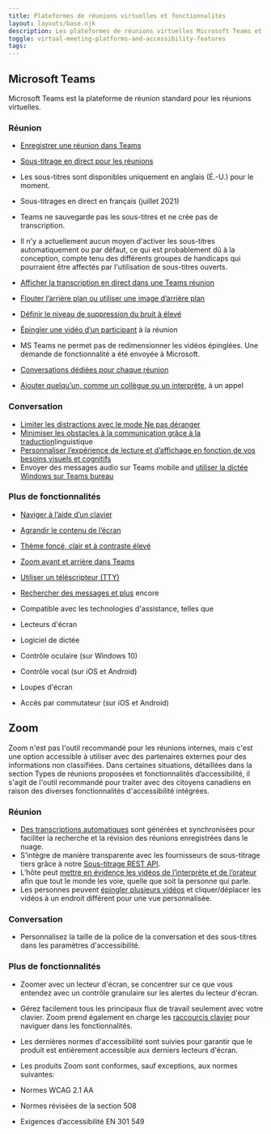 ```yaml
---
title: Plateformes de réunions virtuelles et fonctionnalités
layout: layouts/base.njk
description: Les plateformes de réunions virtuelles Microsoft Teams et Zoom offrent diverses fonctionnalités d’accessibilité qui répondent à différents besoins, entre autres pour les réunions et les conversations.
toggle: virtual-meeting-platforms-and-accessibility-features
tags:
---
```


## Microsoft Teams

Microsoft Teams est la plateforme de réunion standard pour les réunions virtuelles.

### Réunion

- [Enregistrer une réunion dans Teams](https://support.microsoft.com/fr-fr/office/enregistrer-une-r%C3%A9union-dans-teams-34dfbe7f-b07d-4a27-b4c6-de62f1348c24)
- [Sous-titrage en direct pour les réunions](https://support.microsoft.com/fr-fr/office/utiliser-les-sous-titres-en-direct-dans-une-r%C3%A9union-teams-4be2d304-f675-4b57-8347-cbd000a21260)

- Les sous-titres sont disponibles uniquement en anglais (É.-U.) pour le moment.
- Sous-titrages en direct en français (juillet 2021)
- Teams ne sauvegarde pas les sous-titres et ne crée pas de transcription.
- Il n'y a actuellement aucun moyen d'activer les sous-titres automatiquement ou par défaut, ce qui est probablement dû à la conception, compte tenu des différents groupes de handicaps qui pourraient être affectés par l'utilisation de sous-titres ouverts.

- [Afficher la transcription en direct dans une Teams réunion](https://support.microsoft.com/fr-fr/office/afficher-la-transcription-en-direct-dans-une-teams-r%C3%A9union-dc1a8f23-2e20-4684-885e-2152e06a4a8b)
- [Flouter l’arrière plan ou utiliser une image d’arrière plan](https://support.microsoft.com/fr-fr/office/modifier-l-arri%c3%a8re-plan-pour-une-r%c3%a9union-teams-f77a2381-443a-499d-825e-509a140f4780?ui=fr-FR&rs=fr-CA&ad=CA)
- [Définir le niveau de suppression du bruit à élevé](https://support.microsoft.com/fr-fr/office/r%c3%a9duire-le-bruit-de-fond-lors-teams-r%c3%a9unions-1a9c6819-137d-4b3b-a1c8-4ab20b234c0d?ui=fr-FR&rs=fr-CA&ad=CA)
- [Épingler une vidéo d’un participant](https://support.microsoft.com/fr-fr/office/ajuster-votre-affichage-dans-une-r%C3%A9union-teams-9825091c-0e7d-4c2b-95f5-eba644f19175) à la réunion

- MS Teams ne permet pas de redimensionner les vidéos épinglées. Une demande de fonctionnalité a été envoyée à Microsoft.

- [Conversations dédiées pour chaque réunion](https://support.microsoft.com/fr-fr/office/rejoindre-une-r%c3%a9union-dans-teams-1613bb53-f3fa-431e-85a9-d6a91e3468c9?ui=fr-FR&rs=fr-CA&ad=CA)
- [Ajouter quelqu’un, comme un collègue ou un interprète](https://support.microsoft.com/fr-fr/office/ajouter-quelqu-un-%c3%a0-un-appel-dans-teams-267fb0c9-275a-4047-8412-7b2654dc29c3?ui=fr-FR&rs=fr-CA&ad=CA), à un appel

### Conversation

- [Limiter les distractions avec le mode Ne pas déranger](https://support.microsoft.com/fr-fr/office/modifier-votre-statut-dans-teams-ce36ed14-6bc9-4775-a33e-6629ba4ff78e?ui=fr-FR&rs=fr-CA&ad=CA)
- [Minimiser les obstacles à la communication grâce à la traduction](https://support.microsoft.com/fr-fr/office/traduire-un-message-en-teams-d8926ce9-d6a6-47df-a416-f1adb62d3194?ui=fr-FR&rs=fr-CA&ad=CA)linguistique
- [Personnaliser l’expérience de lecture et d’affichage en fonction de vos besoins visuels et cognitifs](https://support.microsoft.com/fr-fr/topic/utiliser-le-lecteur-immersif-dans-microsoft-teams-a700c0d0-bc53-4696-a94d-4fbc86ac7a9a)
- Envoyer des messages audio sur Teams mobile and [utiliser la dictée Windows sur Teams bureau](https://support.microsoft.com/fr-fr/windows/utiliser-la-dict%C3%A9e-pour-parler-au-lieu-de-taper-sur-votre-pc-fec94565-c4bd-329d-e59a-af033fa5689f)

### Plus de fonctionnalités

- [Naviger à l’aide d’un clavier](https://support.microsoft.com/fr-fr/office/raccourcis-clavier-de-microsoft-teams-2e8e2a70-e8d8-4a19-949b-4c36dd5292d2?ui=fr-FR&rs=fr-CA&ad=CA)
- [Agrandir le contenu de l’écran](https://support.microsoft.com/fr-fr/office/tirez-parti-des-fonctionnalit%c3%a9s-d-accessibilit%c3%a9-de-microsoft-teams-pour-une-exp%c3%a9rience-de-r%c3%a9union-ou-d-%c3%a9v%c3%a9nement-en-direct-plus-agr%c3%a9able-eec38ba3-689b-4ab4-8b6a-1c1c30259d86?ui=fr-FR&rs=fr-CA&ad=CA#bkmk_magnify_win)
- [Thème foncé, clair et à contraste élevé](https://support.microsoft.com/fr-fr/office/modifier-les-param%c3%a8tres-dans-teams-b506e8f1-1a96-4cf1-8c6b-b6ed4f424bc7?ui=fr-FR&rs=fr-CA&ad=CA#bkmk_howdoienablehighcontrastmode)
- [Zoom avant et arrière dans Teams](https://support.microsoft.com/fr-fr/office/effectuer-un-zoom-avant-et-arri%C3%A8re-dans-teams-dc3cd3d8-efb5-4995-8b31-434b3943ba52)
- [Utiliser un téléscripteur (TTY)](https://support.microsoft.com/fr-fr/office/g%c3%a9rer-les-param%c3%a8tres-d-appel-dans-teams-456cb611-3477-496f-b31a-6ab752a7595f?ui=fr-FR&rs=fr-CA&ad=CA)
- [Rechercher des messages et plus](https://support.microsoft.com/fr-fr/office/rechercher-des-messages-et-d-autres-personnes-dans-teams-4a351520-33f4-42ab-a5ee-5fc0ab88b263?ui=fr-FR&rs=fr-CA&ad=CA) encore
- Compatible avec les technologies d'assistance, telles que

- Lecteurs d'écran
- Logiciel de dictée
- Contrôle oculaire (sur Windows 10)
- Contrôle vocal (sur iOS et Android)
- Loupes d'écran
- Accès par commutateur (sur iOS et Android)

## Zoom

Zoom n'est pas l'outil recommandé pour les réunions internes, mais c'est une option accessible à utiliser avec des partenaires externes pour des informations non classifiées. Dans certaines situations, détaillées dans la section Types de réunions proposées et fonctionnalités d’accessibilité, il s'agit de l'outil recommandé pour traiter avec des citoyens canadiens en raison des diverses fonctionnalités d'accessibilité intégrées.

### Réunion

- [Des transcriptions automatiques](https://support.zoom.us/hc/fr/articles/115004794983-Automatically-Transcribe-Cloud-Recordings-) sont générées et synchronisées pour faciliter la recherche et la révision des réunions enregistrées dans le nuage.
- S’intègre de manière transparente avec les fournisseurs de sous-titrage tiers grâce à notre [Sous-titrage REST API](https://support.zoom.us/hc/fr/articles/207279736-Closed-Captioning).
- L’hôte peut [mettre en évidence les vidéos de l’interprète et de l’orateur](https://support.zoom.us/hc/en-us/articles/201362653-How-do-I-spotlight-a-speaker-) afin que tout le monde les voie, quelle que soit la personne qui parle.
- Les personnes peuvent [épingler plusieurs vidéos](https://support.zoom.us/hc/fr/articles/201362743) et cliquer/déplacer les vidéos à un endroit différent pour une vue personnalisée.

### Conversation

- Personnalisez la taille de la police de la conversation et des sous-titres dans les paramètres d'accessibilité.

### Plus de fonctionnalités

- Zoomer avec un lecteur d'écran, se concentrer sur ce que vous entendez avec un contrôle granulaire sur les alertes du lecteur d'écran.
- Gérez facilement tous les principaux flux de travail seulement avec votre clavier. Zoom prend également en charge les [raccourcis clavier](https://support.zoom.us/hc/fr/articles/205683899-Hot-Keys-and-Keyboard-for-Zoom) pour naviguer dans les fonctionnalités.
- Les dernières normes d'accessibilité sont suivies pour garantir que le produit est entièrement accessible aux derniers lecteurs d'écran.
- Les produits Zoom sont conformes, sauf exceptions, aux normes suivantes:

- Normes WCAG 2.1 AA
- Normes révisées de la section 508
- Exigences d’accessibilité EN 301 549
